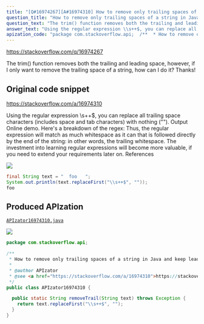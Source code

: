 ```yaml
---
title: "[Q#16974267][A#16974310] How to remove only trailing spaces of a string in Java and keep leading spaces?"
question_title: "How to remove only trailing spaces of a string in Java and keep leading spaces?"
question_text: "The trim() function removes both the trailing and leading space, however, if I only want to remove the trailing space of a string, how can I do it? Thanks!"
answer_text: "Using the regular expression \\s++$, you can replace all trailing space characters (includes space and tab characters) with nothing (\"\"). Output Online demo. Here's a breakdown of the regex: Thus, the regular expression will match as much whitespace as it can that is followed directly by the end of the string: in other words, the trailing whitespace. The investment into learning regular expressions will become more valuable, if you need to extend your requirements later on. References"
apization_code: "package com.stackoverflow.api;  /**  * How to remove only trailing spaces of a string in Java and keep leading spaces?  *  * @author APIzator  * @see <a href=\"https://stackoverflow.com/a/16974310\">https://stackoverflow.com/a/16974310</a>  */ public class APIzator16974310 {    public static String removeTrail(String text) throws Exception {     return text.replaceFirst(\"\\\\s++$\", \"\");   } }"
---
```


https://stackoverflow.com/q/16974267

The trim() function removes both the trailing and leading space, however, if I only want to remove the trailing space of a string, how can I do it?
Thanks!



## Original code snippet

https://stackoverflow.com/a/16974310

Using the regular expression \s++$, you can replace all trailing space characters (includes space and tab characters) with nothing (&quot;&quot;).
Output
Online demo.
Here&#x27;s a breakdown of the regex:
Thus, the regular expression will match as much whitespace as it can that is followed directly by the end of the string: in other words, the trailing whitespace.
The investment into learning regular expressions will become more valuable, if you need to extend your requirements later on.
References

<div class="code-logo"><img src="/stackoverflow.png" /></div>

```java
final String text = "  foo   ";
System.out.println(text.replaceFirst("\\s++$", ""));
foo
```

## Produced APIzation

[`APIzator16974310.java`](https://github.com/blind-papers/apization-temp-data/raw/main/search/APIzator16974310.java)

<div class="code-logo"><img src="/apizator.png" /></div>

```java
package com.stackoverflow.api;

/**
 * How to remove only trailing spaces of a string in Java and keep leading spaces?
 *
 * @author APIzator
 * @see <a href="https://stackoverflow.com/a/16974310">https://stackoverflow.com/a/16974310</a>
 */
public class APIzator16974310 {

  public static String removeTrail(String text) throws Exception {
    return text.replaceFirst("\\s++$", "");
  }
}

```
